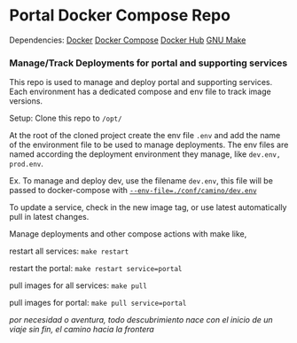 # Portal Docker Compose Repo

Dependencies:
[Docker](https://docs.docker.com/)
[Docker Compose](https://docs.docker.com/compose/)
[Docker Hub](https://hub.docker.com/orgs/taccwma/repositories)
[GNU Make](https://www.gnu.org/software/make/)

### Manage/Track Deployments for portal and supporting services

This repo is used to manage and deploy portal and supporting services.
Each environment has a dedicated compose and env file to track image versions.

Setup:
Clone this repo to `/opt/`

At the root of the cloned project create the env file `.env` and add the name of the environment file to be used to manage deployments. The env files are named according the deployment environment they manage, like `dev.env, prod.env`.

Ex. To manage and deploy dev, use the filename `dev.env`, this file will be passed to docker-compose with [`--env-file=./conf/camino/dev.env`](https://docs.docker.com/compose/environment-variables/)

To update a service, check in the new image tag, or use latest automatically pull in latest changes.

Manage deployments and other compose actions with make like,

restart all services: `make restart`

restart the portal: `make restart service=portal`

pull images for all services: `make pull`

pull images for portal: `make pull service=portal`







_por necesidad o aventura, todo descubrimiento nace con el inicio de un viaje sin fin, el camino hacia la frontera_